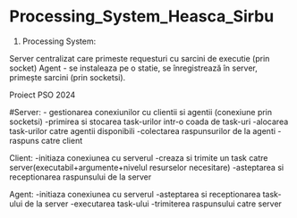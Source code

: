 # Processing_System_Heasca_Sirbu

1. Processing System:

Server centralizat care primeste requesturi cu sarcini de executie (prin socket)
Agent - se instaleaza pe o statie, se înregistrează în server, primește sarcini (prin socketsi).


Proiect PSO 2024

 #Server:
    - gestionarea conexiunilor cu clientii si agentii (conexiune prin socketsi)
    -primirea si stocarea task-urilor intr-o coada de task-uri
    -alocarea task-urilor catre agentii disponibili
    -colectarea raspunsurilor de la agenti
    -raspuns catre client

Client:
    -initiaza conexiunea cu serverul
    -creaza si trimite un task catre server(executabil+argumente+nivelul resurselor necesitare)
    -asteptarea si receptionarea raspunsului de la server

Agent:
    -initiaza conexiunea cu serverul
    -asteptarea si receptionarea task-ului de la server
    -executarea task-ului
    -trimiterea raspunsului catre server

